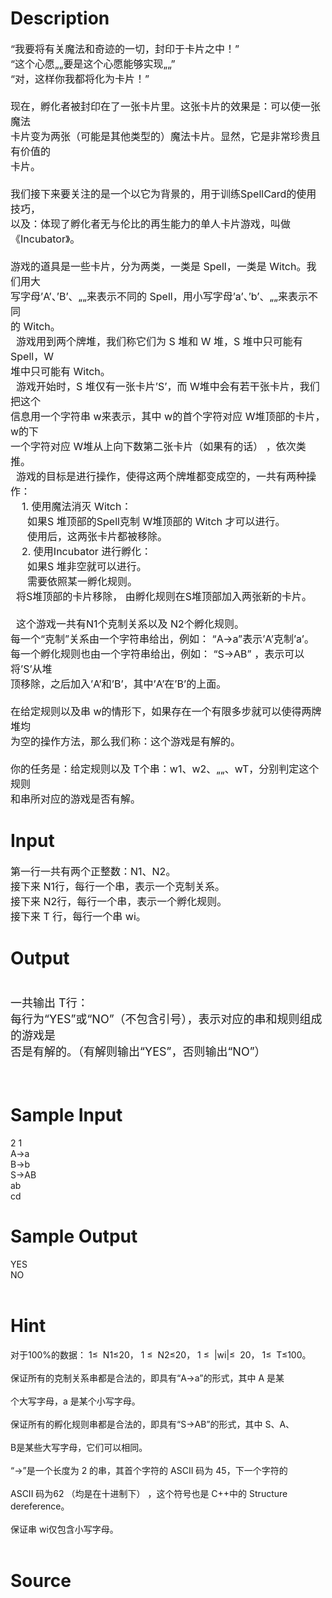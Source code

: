 
# Description

<div class="content"><p><span style="font-size: medium">“我要将有关魔法和奇迹的一切，封印于卡片之中！” <br/>
“这个心愿„„要是这个心愿能够实现„„” <br/>
“对，这样你我都将化为卡片！” <br/>
 <br/>
现在，孵化者被封印在了一张卡片里。这张卡片的效果是：可以使一张魔法<br/>
卡片变为两张（可能是其他类型的）魔法卡片。显然，它是非常珍贵且有价值的<br/>
卡片。 <br/>
 <br/>
我们接下来要关注的是一个以它为背景的，用于训练SpellCard的使用技巧，<br/>
以及：体现了孵化者无与伦比的再生能力的单人卡片游戏，叫做《Incubator》。 <br/>
 <br/>
游戏的道具是一些卡片，分为两类，一类是 Spell，一类是 Witch。我们用大<br/>
写字母’A’、’B’、„„来表示不同的 Spell，用小写字母’a’、’b’、„„来表示不同<br/>
的 Witch。 <br/>
  游戏用到两个牌堆，我们称它们为 S 堆和 W 堆，S 堆中只可能有 Spell，W<br/>
堆中只可能有 Witch。 <br/>
  游戏开始时，S 堆仅有一张卡片’S’，而 W堆中会有若干张卡片，我们把这个<br/>
信息用一个字符串 w来表示，其中 w的首个字符对应 W堆顶部的卡片，w的下<br/>
一个字符对应 W堆从上向下数第二张卡片（如果有的话） ，依次类推。 <br/>
  游戏的目标是进行操作，使得这两个牌堆都变成空的，一共有两种操作： <br/>
    1. 使用魔法消灭 Witch： <br/>
      如果S 堆顶部的Spell克制 W堆顶部的 Witch 才可以进行。 <br/>
      使用后，这两张卡片都被移除。 <br/>
    2. 使用Incubator 进行孵化： <br/>
      如果S 堆非空就可以进行。 <br/>
      需要依照某一孵化规则。 <br/>
  将S堆顶部的卡片移除， 由孵化规则在S堆顶部加入两张新的卡片。 <br/>
   <br/>
  这个游戏一共有N1个克制关系以及 N2个孵化规则。 <br/>
每一个“克制”关系由一个字符串给出，例如： “A-&gt;a”表示’A’克制’a’。 <br/>
每一个孵化规则也由一个字符串给出，例如： “S-&gt;AB” ，表示可以将’S’从堆<br/>
顶移除，之后加入’A’和’B’，其中’A’在’B’的上面。 <br/>
 <br/>
在给定规则以及串 w的情形下，如果存在一个有限多步就可以使得两牌堆均<br/>
为空的操作方法，那么我们称：这个游戏是有解的。 <br/>
 <br/>
你的任务是：给定规则以及 T个串：w1、w2、„„、wT，分别判定这个规则<br/>
和串所对应的游戏是否有解。 </span></p>
<p></p></div>

# Input

<div class="content"><p><span style="font-size: medium">第一行一共有两个正整数：N1、N2。 <br/>
接下来 N1行，每行一个串，表示一个克制关系。 <br/>
接下来 N2行，每行一个串，表示一个孵化规则。 <br/>
接下来 T 行，每行一个串 wi。 <br/>
</span></p>
<p></p></div>

# Output

<div class="content"><p><font size="4"><br/>
一共输出 T行： <br/>
每行为“YES”或“NO”（不包含引号），表示对应的串和规则组成的游戏是<br/>
否是有解的。（有解则输出“YES”，否则输出“NO”） </font></p>
<p><span style="font-size: medium"><br/>
</span></p>
<p></p></div>

# Sample Input

<div class="content"><span class="sampledata">  2 1 <br/>
  A-&gt;a <br/>
  B-&gt;b <br/>
  S-&gt;AB <br/>
  ab <br/>
  cd <br/>
</span></div>

# Sample Output

<div class="content"><span class="sampledata">YES <br/>
NO <br/>
<br/>
</span></div>

# Hint

<div class="content"><p></p><p>对于100%的数据： 1≤  N1≤20， 1 ≤  N2≤20， 1 ≤  |wi|≤  20， 1≤  T≤100。 <br/><br/>
保证所有的克制关系串都是合法的，即具有“A-&gt;a”的形式，其中 A 是某<br/><br/>
个大写字母，a 是某个小写字母。 <br/><br/>
保证所有的孵化规则串都是合法的，即具有“S-&gt;AB”的形式，其中 S、A、<br/><br/>
B是某些大写字母，它们可以相同。 <br/><br/>
“-&gt;”是一个长度为 2 的串，其首个字符的 ASCII 码为 45，下一个字符的<br/><br/>
ASCII 码为62 （均是在十进制下） ，这个符号也是 C++中的 Structure dereference。 <br/><br/>
保证串 wi仅包含小写字母。 <br/><br/>
</p><p></p></div>

# Source

<div class="content"><p><a href="problemset.php?search="></a></p></div>

